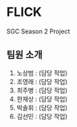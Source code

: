 # FLICK
SGC Season 2 Project  

## 팀원 소개

1. 노상범 : (담당 작업)
2. 조영래 : (담당 작업)
3. 최주병 : (담당 작업)
4. 한재상 : (담당 작업)
5. 박솔휘 : (담당 작업)
6. 김선민 : (담당 작업)
